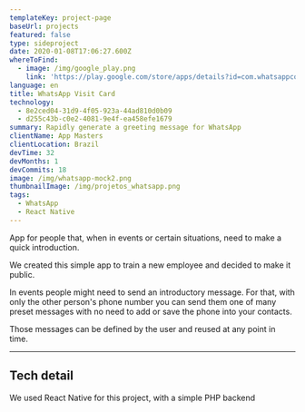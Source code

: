 ```yaml
---
templateKey: project-page
baseUrl: projects
featured: false
type: sideproject
date: 2020-01-08T17:06:27.600Z
whereToFind:
  - image: /img/google_play.png
    link: 'https://play.google.com/store/apps/details?id=com.whatsappcontactcard'
language: en
title: WhatsApp Visit Card
technology:
  - 8e2ced04-31d9-4f05-923a-44ad810d0b09
  - d255c43b-c0e2-4081-9e4f-ea458efe1679
summary: Rapidly generate a greeting message for WhatsApp
clientName: App Masters
clientLocation: Brazil
devTime: 32
devMonths: 1
devCommits: 18
image: /img/whatsapp-mock2.png
thumbnailImage: /img/projetos_whatsapp.png
tags:
  - WhatsApp
  - React Native
---
```

App for people that, when in events or certain situations, need to make a quick introduction.

We created this simple app to train a new employee and decided to make it public.

In events people might need to send an introductory message. For that, with only the other person's phone number you can send them one of many preset messages with no need to add or save the phone into your contacts.

Those messages can be defined by the user and reused at any point in time.

---

## Tech detail

We used React Native for this project, with a simple PHP backend
